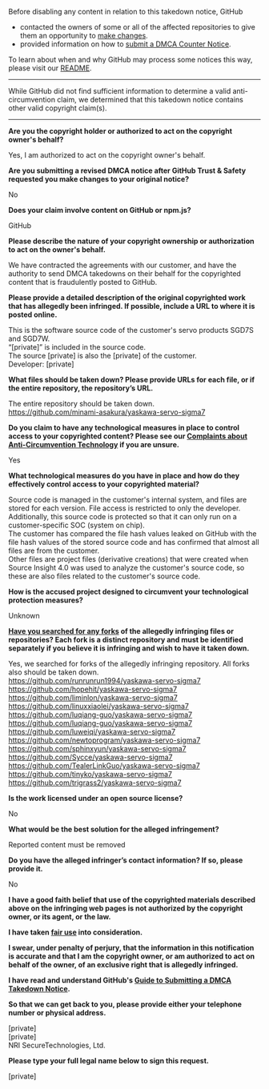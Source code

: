 Before disabling any content in relation to this takedown notice, GitHub
- contacted the owners of some or all of the affected repositories to give them an opportunity to [make changes](https://docs.github.com/en/github/site-policy/dmca-takedown-policy#a-how-does-this-actually-work).
- provided information on how to [submit a DMCA Counter Notice](https://docs.github.com/en/articles/guide-to-submitting-a-dmca-counter-notice).

To learn about when and why GitHub may process some notices this way, please visit our [README](https://github.com/github/dmca/blob/master/README.md#anatomy-of-a-takedown-notice).

---

While GitHub did not find sufficient information to determine a valid anti-circumvention claim, we determined that this takedown notice contains other valid copyright claim(s).

---

**Are you the copyright holder or authorized to act on the copyright owner's behalf?**

Yes, I am authorized to act on the copyright owner's behalf.

**Are you submitting a revised DMCA notice after GitHub Trust & Safety requested you make changes to your original notice?**

No

**Does your claim involve content on GitHub or npm.js?**

GitHub

**Please describe the nature of your copyright ownership or authorization to act on the owner's behalf.**

We have contracted the agreements with our customer, and have the authority to send DMCA takedowns on their behalf for the copyrighted content that is fraudulently posted to GitHub.

**Please provide a detailed description of the original copyrighted work that has allegedly been infringed. If possible, include a URL to where it is posted online.**

This is the software source code of the customer's servo products SGD7S and SGD7W.  
“[private]” is included in the source code.  
The source [private] is also the [private] of the customer.  
Developer: [private]

**What files should be taken down? Please provide URLs for each file, or if the entire repository, the repository’s URL.**

The entire repository should be taken down.   
https://github.com/minami-asakura/yaskawa-servo-sigma7

**Do you claim to have any technological measures in place to control access to your copyrighted content? Please see our <a href="https://docs.github.com/articles/guide-to-submitting-a-dmca-takedown-notice#complaints-about-anti-circumvention-technology">Complaints about Anti-Circumvention Technology</a> if you are unsure.**

Yes

**What technological measures do you have in place and how do they effectively control access to your copyrighted material?**

Source code is managed in the customer's internal system, and files are stored for each version. File access is restricted to only the developer. Additionally, this source code is protected so that it can only run on a customer-specific SOC (system on chip).  
The customer has compared the file hash values leaked on GitHub with the file hash values of the stored source code and has confirmed that almost all files are from the customer.  
Other files are project files (derivative creations) that were created when Source Insight 4.0 was used to analyze the customer's source code, so these are also files related to the customer's source code.

**How is the accused project designed to circumvent your technological protection measures?**

Unknown

**<a href="https://docs.github.com/articles/dmca-takedown-policy#b-what-about-forks-or-whats-a-fork">Have you searched for any forks</a> of the allegedly infringing files or repositories? Each fork is a distinct repository and must be identified separately if you believe it is infringing and wish to have it taken down.**

Yes, we searched for forks of the allegedly infringing repository. All forks also should be taken down.  
https://github.com/runrunrun1994/yaskawa-servo-sigma7  
https://github.com/hopehit/yaskawa-servo-sigma7  
https://github.com/liminlon/yaskawa-servo-sigma7  
https://github.com/linuxxiaolei/yaskawa-servo-sigma7  
https://github.com/luqiang-guo/yaskawa-servo-sigma7  
https://github.com/luqiang-guo/yaskawa-servo-sigma7  
https://github.com/luweiqi/yaskawa-servo-sigma7  
https://github.com/newtoprogram/yaskawa-servo-sigma7  
https://github.com/sphinxyun/yaskawa-servo-sigma7  
https://github.com/Sycce/yaskawa-servo-sigma7  
https://github.com/TealerLinkGuo/yaskawa-servo-sigma7  
https://github.com/tinyko/yaskawa-servo-sigma7  
https://github.com/trigrass2/yaskawa-servo-sigma7

**Is the work licensed under an open source license?**

No

**What would be the best solution for the alleged infringement?**

Reported content must be removed

**Do you have the alleged infringer’s contact information? If so, please provide it.**

No

**I have a good faith belief that use of the copyrighted materials described above on the infringing web pages is not authorized by the copyright owner, or its agent, or the law.**

**I have taken <a href="https://www.lumendatabase.org/topics/22">fair use</a> into consideration.**

**I swear, under penalty of perjury, that the information in this notification is accurate and that I am the copyright owner, or am authorized to act on behalf of the owner, of an exclusive right that is allegedly infringed.**

**I have read and understand GitHub's <a href="https://docs.github.com/articles/guide-to-submitting-a-dmca-takedown-notice/">Guide to Submitting a DMCA Takedown Notice</a>.**

**So that we can get back to you, please provide either your telephone number or physical address.**

[private]  
[private]  
NRI SecureTechnologies, Ltd.

**Please type your full legal name below to sign this request.**

[private]
